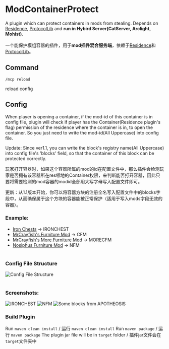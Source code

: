 # ModContainerProtect
A plugin which can protect containers in mods from stealing.  Depends on [Residence](https://github.com/Zrips/Residence), [ProtocolLib](https://github.com/dmulloy2/ProtocolLib) and **run in Hybird Server(CatServer, Arclight, Mohist)**.<br><br>
一个能保护模组容器的插件，用于**mod插件混合服务端**，依赖于[Residence](https://github.com/Zrips/Residence)和[ProtocolLib](https://github.com/dmulloy2/ProtocolLib)。

## Command

```
/mcp reload
```
  reload config

## Config
When player is opening a container, if the mod-id of this container is in config file, plugin will check if player has the Container(Residence plugin's flag) permission of the residence where the container is in, to open the container. So you just need to write the mod-id(All Uppercase) into config file.<br>

Update: Since ver1.1, you can write the block's registry name(All Uppercase) into config file's 'blocks' field, so that the container of this block can be protected correctly.<br>

玩家打开容器时，如果这个容器所属的mod的id在配置文件中，那么插件会检测玩家是否拥有该容器所在res领地的Container权限，来判断能否打开容器，因此只要将需要检测的mod容器的modid全部用大写字母写入配置文件即可。<br>

更新：从1.1版本开始，你可以将容器方块的注册全名写入配置文件中的blocks字段中，从而确保属于这个方块的容器能被正常保护（适用于写入mods字段无效的容器）。



### Example:
- [Iron Chests](https://github.com/progwml6/ironchest) -> IRONCHEST
- [MrCrayfish's Furniture Mod](https://github.com/MrCrayfish/MrCrayfishFurnitureMod) -> CFM
- [MrCrayfish's More Furniture Mod](https://github.com/MrCrayfish/MrCrayfishMoreFurnitureMod) -> MORECFM
- [Nosiphus Furniture Mod](https://github.com/Nosiphus/nosiphus-furniture-mod) -> NFM
<br><br>
### Config File Structure
![Config File Structure](https://5pw.net/i/2025/05/27/68354a0cd55e3.png)
<br><br>
### Screenshots:
![IRONCHEST](https://pic.nanodesu.net/i/2024/10/10/6706cf1643b29.png)
![NFM](https://pic.nanodesu.net/i/2024/10/10/6706cece4e614.png)
![Some blocks from APOTHEOSIS](https://5pw.net/i/2025/05/27/68354a5d47612.png)

### Build Plugin
Run ```maven clean install``` / 运行 ```maven clean install```
Run ```maven package``` / 运行 ```maven package```
The plugin jar file will be in ```target``` folder / 插件jar文件会在```target```文件夹中
